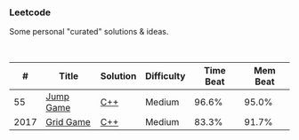 ### Leetcode

Some personal "curated" solutions & ideas.  

<br/>
  
| # | Title | Solution | Difficulty |Time Beat|Mem Beat|
|---| ----- | -------- | ---------- |------|------|
|55|[Jump Game](./0055-jump-game/) | [C++](./0055-jump-game/55.jump-game.cpp)|Medium|96.6%|95.0%|
|2017|[Grid Game](./2017-grid-game/) | [C++](./2017-grid-game/2017.grid-game.cpp)|Medium|83.3%|91.7%|
